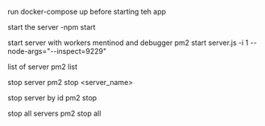 run docker-compose up before starting teh app 


start the server -npm start 

start server with workers mentinod and debugger pm2 start server.js -i 1 --node-args="--inspect=9229"

list of server pm2 list 

stop server pm2 stop <server_name> 

stop server by id pm2 stop <id>

stop all servers   pm2 stop all 

